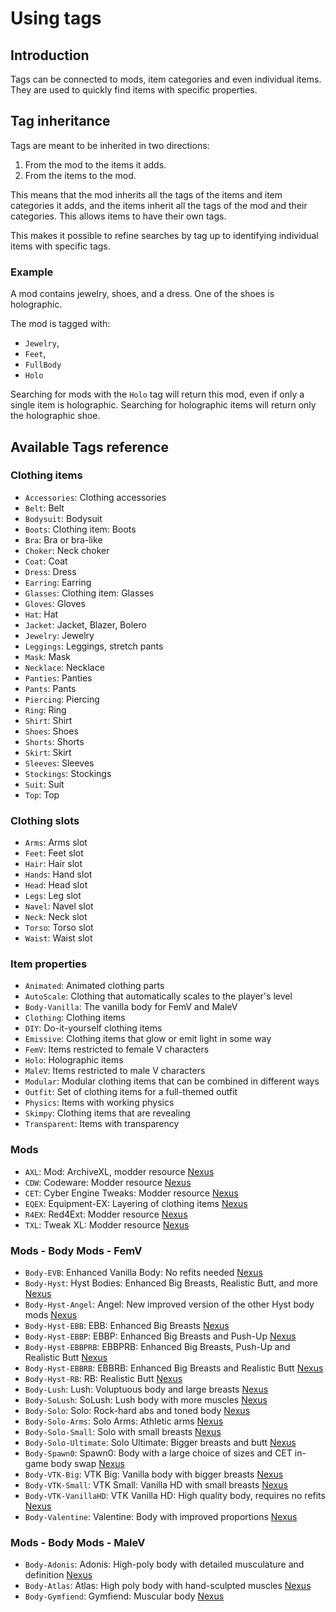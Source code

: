# Using tags

## Introduction

Tags can be connected to mods, item categories and even individual items. 
They are used to quickly find items with specific properties.

## Tag inheritance

Tags are meant to be inherited in two directions:

1. From the mod to the items it adds.
2. From the items to the mod.

This means that the mod inherits all the tags of the items and item categories it adds,
and the items inherit all the tags of the mod and their categories. This allows items
to have their own tags.

This makes it possible to refine searches by tag up to identifying individual items with
specific tags.

### Example

A mod contains jewelry, shoes, and a dress. One of the shoes is holographic.

The mod is tagged with:

- `Jewelry`,
- `Feet`,
- `FullBody`
- `Holo`

Searching for mods with the `Holo` tag will return this mod, even if only a single item
is holographic. Searching for holographic items will return only the holographic shoe.

## Available Tags reference

### Clothing items

- `Accessories`: Clothing accessories
- `Belt`: Belt
- `Bodysuit`: Bodysuit
- `Boots`: Clothing item: Boots
- `Bra`: Bra or bra-like
- `Choker`: Neck choker
- `Coat`: Coat
- `Dress`: Dress
- `Earring`: Earring
- `Glasses`: Clothing item: Glasses
- `Gloves`: Gloves
- `Hat`: Hat
- `Jacket`: Jacket, Blazer, Bolero
- `Jewelry`: Jewelry
- `Leggings`: Leggings, stretch pants
- `Mask`: Mask
- `Necklace`: Necklace
- `Panties`: Panties
- `Pants`: Pants
- `Piercing`: Piercing
- `Ring`: Ring
- `Shirt`: Shirt
- `Shoes`: Shoes
- `Shorts`: Shorts
- `Skirt`: Skirt
- `Sleeves`: Sleeves
- `Stockings`: Stockings
- `Suit`: Suit
- `Top`: Top

### Clothing slots

- `Arms`: Arms slot
- `Feet`: Feet slot
- `Hair`: Hair slot
- `Hands`: Hand slot
- `Head`: Head slot
- `Legs`: Leg slot
- `Navel`: Navel slot
- `Neck`: Neck slot
- `Torso`: Torso slot
- `Waist`: Waist slot

### Item properties

- `Animated`: Animated clothing parts
- `AutoScale`: Clothing that automatically scales to the player's level
- `Body-Vanilla`: The vanilla body for FemV and MaleV
- `Clothing`: Clothing items
- `DIY`: Do-it-yourself clothing items
- `Emissive`: Clothing items that glow or emit light in some way
- `FemV`: Items restricted to female V characters
- `Holo`: Holographic items
- `MaleV`: Items restricted to male V characters
- `Modular`: Modular clothing items that can be combined in different ways
- `Outfit`: Set of clothing items for a full-themed outfit
- `Physics`: Items with working physics
- `Skimpy`: Clothing items that are revealing
- `Transparent`: Items with transparency

### Mods

- `AXL`: Mod: ArchiveXL, modder resource [Nexus](https://www.nexusmods.com/cyberpunk2077/mods/4198)
- `CDW`: Codeware: Modder resource [Nexus](https://www.nexusmods.com/cyberpunk2077/mods/7780)
- `CET`: Cyber Engine Tweaks: Modder resource [Nexus](https://www.nexusmods.com/cyberpunk2077/mods/107)
- `EQEX`: Equipment-EX: Layering of clothing items [Nexus](https://www.nexusmods.com/cyberpunk2077/mods/6945)
- `R4EX`: Red4Ext: Modder resource [Nexus](https://www.nexusmods.com/cyberpunk2077/mods/2380)
- `TXL`: Tweak XL: Modder resource [Nexus](https://www.nexusmods.com/cyberpunk2077/mods/4197)

### Mods - Body Mods - FemV

- `Body-EVB`: Enhanced Vanilla Body: No refits needed [Nexus](https://www.nexusmods.com/cyberpunk2077/mods/11489)
- `Body-Hyst`: Hyst Bodies: Enhanced Big Breasts, Realistic Butt, and more [Nexus](https://next.nexusmods.com/profile/LxRHyst/mods?gameId=3333)
- `Body-Hyst-Angel`: Angel: New improved version of the other Hyst body mods [Nexus](https://www.nexusmods.com/cyberpunk2077/mods/14896)
- `Body-Hyst-EBB`: EBB: Enhanced Big Breasts [Nexus](https://www.nexusmods.com/cyberpunk2077/mods/4654)
- `Body-Hyst-EBBP`: EBBP: Enhanced Big Breasts and Push-Up [Nexus](https://www.nexusmods.com/cyberpunk2077/mods/9083)
- `Body-Hyst-EBBPRB`: EBBPRB: Enhanced Big Breasts, Push-Up and Realistic Butt [Nexus](https://www.nexusmods.com/cyberpunk2077/mods/9083)
- `Body-Hyst-EBBRB`: EBBRB: Enhanced Big Breasts and Realistic Butt [Nexus](https://www.nexusmods.com/cyberpunk2077/mods/4654)
- `Body-Hyst-RB`: RB: Realistic Butt [Nexus](https://www.nexusmods.com/cyberpunk2077/mods/4420)
- `Body-Lush`: Lush: Voluptuous body and large breasts [Nexus](https://www.nexusmods.com/cyberpunk2077/mods/4901)
- `Body-SoLush`: SoLush: Lush body with more muscles [Nexus](https://www.nexusmods.com/cyberpunk2077/mods/8392)
- `Body-Solo`: Solo: Rock-hard abs and toned body [Nexus](https://www.nexusmods.com/cyberpunk2077/mods/4813)
- `Body-Solo-Arms`: Solo Arms: Athletic arms [Nexus](https://www.nexusmods.com/cyberpunk2077/mods/7148)
- `Body-Solo-Small`: Solo with small breasts [Nexus](https://www.nexusmods.com/cyberpunk2077/mods/6213)
- `Body-Solo-Ultimate`: Solo Ultimate: Bigger breasts and butt [Nexus](https://www.nexusmods.com/cyberpunk2077/mods/6944)
- `Body-Spawn0`: Spawn0: Body with a large choice of sizes and CET in-game body swap [Nexus](https://www.nexusmods.com/cyberpunk2077/mods/1424)
- `Body-VTK-Big`: VTK Big: Vanilla body with bigger breasts [Nexus](https://www.nexusmods.com/cyberpunk2077/mods/7482)
- `Body-VTK-Small`: VTK Small: Vanilla HD with small breasts [Nexus](https://www.nexusmods.com/cyberpunk2077/mods/7482)
- `Body-VTK-VanillaHD`: VTK Vanilla HD: High quality body, requires no refits [Nexus](https://www.nexusmods.com/cyberpunk2077/mods/7054)
- `Body-Valentine`: Valentine: Body with improved proportions [Nexus](https://www.nexusmods.com/cyberpunk2077/mods/4256)

### Mods - Body Mods - MaleV

- `Body-Adonis`: Adonis: High-poly body with detailed musculature and definition [Nexus](https://www.nexusmods.com/cyberpunk2077/mods/4968)
- `Body-Atlas`: Atlas: High poly body with hand-sculpted muscles [Nexus](https://www.nexusmods.com/cyberpunk2077/mods/8766)
- `Body-Gymfiend`: Gymfiend: Muscular body [Nexus](https://www.nexusmods.com/cyberpunk2077/mods/6423)
